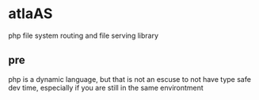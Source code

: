 ﻿# atlaAS

php file system routing and file serving library

## pre

php is a dynamic language, but that is not an escuse to not have type safe dev time, especially if
you are still in the same environtment
